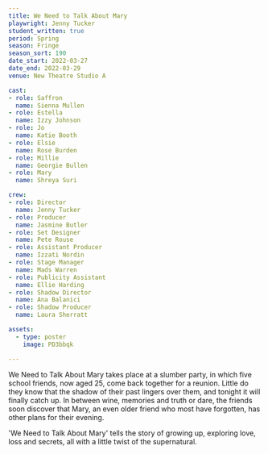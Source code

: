 ```yaml
---
title: We Need to Talk About Mary
playwright: Jenny Tucker
student_written: true
period: Spring
season: Fringe
season_sort: 190
date_start: 2022-03-27
date_end: 2022-03-29
venue: New Theatre Studio A

cast:
- role: Saffron
  name: Sienna Mullen
- role: Estella
  name: Izzy Johnson
- role: Jo
  name: Katie Booth
- role: Elsie
  name: Rose Burden
- role: Millie
  name: Georgie Bullen 
- role: Mary
  name: Shreya Suri 

crew:
- role: Director
  name: Jenny Tucker
- role: Producer
  name: Jasmine Butler
- role: Set Designer
  name: Pete Rouse
- role: Assistant Producer
  name: Izzati Nordin
- role: Stage Manager
  name: Mads Warren
- role: Publicity Assistant
  name: Ellie Harding  
- role: Shadow Director
  name: Ana Balanici  
- role: Shadow Producer
  name: Laura Sherratt  

assets:
  - type: poster
    image: PD3bbqk

---
```


We Need to Talk About Mary takes place at a slumber party, in which five school friends, now aged 25, come back together for a reunion. Little do they know that the shadow of their past lingers over them, and tonight it will finally catch up. In between wine, memories and truth or dare, the friends soon discover that Mary, an even older friend who most have forgotten, has other plans for their evening. 

'We Need to Talk About Mary' tells the story of growing up, exploring love, loss and secrets, all with a little twist of the supernatural.
